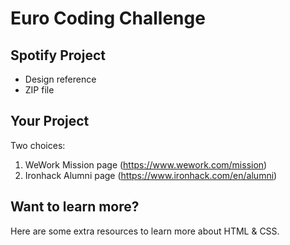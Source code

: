 Euro Coding Challenge
=====================

Spotify Project
---------------
- Design reference
- ZIP file


Your Project
------------

Two choices:

1. WeWork Mission page (https://www.wework.com/mission)
2. Ironhack Alumni page (https://www.ironhack.com/en/alumni)


Want to learn more?
-------------------

Here are some extra resources to learn more about HTML & CSS.
